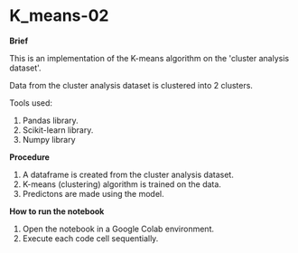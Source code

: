 # K_means-02

**Brief**

This is an implementation of the K-means algorithm on the 'cluster analysis dataset'.

Data from the cluster analysis dataset is clustered into 2 clusters.

Tools used:
1. Pandas library.
2. Scikit-learn library.
3. Numpy library

**Procedure**

1. A dataframe is created from the cluster analysis dataset.
2. K-means (clustering) algorithm is trained on the data.
3. Predictons are made using the model.

**How to run the notebook**

1. Open the notebook in a Google Colab environment.
2. Execute each code cell sequentially.
